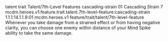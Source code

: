 <ability>
  <metadata>
    <class>talent</class>
    <feature_type>trait</feature_type>
    <file_dpath>Talent/7th-Level Features</file_dpath>
    <item_id>cascading-strain</item_id>
    <item_index>01</item_index>
    <item_name>Cascading Strain</item_name>
    <level>7</level>
    <scc>mcdm.heroes.v1:feature.trait.talent.7th-level-feature:cascading-strain</scc>
    <scdc>1.1.1:14.1.1.9:01</scdc>
    <source>mcdm.heroes.v1</source>
    <type>feature/trait/talent/7th-level-feature</type>
  </metadata>
  <effects>
    <effect type="mundane">Whenever you take damage from a strained effect or from having negative clarity, you can choose one enemy within distance of your Mind Spike ability to take the same damage.</effect>
  </effects>
</ability>
